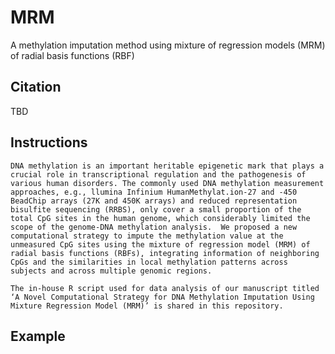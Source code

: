 # MRM
A methylation imputation method using mixture of regression models (MRM) of radial basis functions (RBF)
## Citation
TBD
## Instructions
    DNA methylation is an important heritable epigenetic mark that plays a crucial role in transcriptional regulation and the pathogenesis of various human disorders. The commonly used DNA methylation measurement approaches, e.g., llumina Infinium HumanMethylat.ion-27 and -450 BeadChip arrays (27K and 450K arrays) and reduced representation bisulfite sequencing (RRBS), only cover a small proportion of the total CpG sites in the human genome, which considerably limited the scope of the genome-DNA methylation analysis.  We proposed a new computational strategy to impute the methylation value at the unmeasured CpG sites using the mixture of regression model (MRM) of radial basis functions (RBFs), integrating information of neighboring CpGs and the similarities in local methylation patterns across subjects and across multiple genomic regions. 

    The in-house R script used for data analysis of our manuscript titled ‘A Novel Computational Strategy for DNA Methylation Imputation Using Mixture Regression Model (MRM)’ is shared in this repository.

## Example

